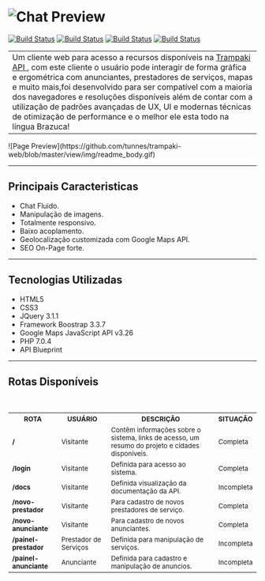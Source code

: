 
![Chat Preview](https://github.com/tunnes/trampaki-web/blob/master/view/img/readme_header.png)
============
[![Build Status](https://img.shields.io/badge/Desenvolvimento-68%25-green.svg)](https://travis-ci.org/shama/gaze)
[![Build Status](https://img.shields.io/badge/Licen%C3%A7a-MIT-blue.svg)](https://travis-ci.org/shama/gaze)
[![Build Status](https://img.shields.io/badge/Demo-Desativada-red.svg)](https://travis-ci.org/shama/gaze)
[![Build Status](https://img.shields.io/badge/Linguagem-Portugu%C3%AAs%20BR-brightgreen.svg)](https://travis-ci.org/shama/gaze)

<table>
    <tr>
        <td>
        Um cliente web para acesso a recursos disponíveis na <a href="https://github.com/tunnes/trampaki">Trampaki API </a>, 
        com este cliente o usuário pode interagir de forma gráfica e ergométrica com anunciantes, prestadores de serviços, 
        mapas e muito mais,foi desenvolvido para ser compatível com a maioria dos navegadores e resoluções disponíveis além 
        de contar com a utilização de padrões avançadas de UX, UI e modernas técnicas de otimização de performance e o melhor 
        ele esta todo na língua Brazuca!        
        </td>
    </tr>
</table>
![Page Preview](https://github.com/tunnes/trampaki-web/blob/master/view/img/readme_body.gif)

---

## Principais Caracteristicas
- Chat Fluido.
- Manipulação de imagens.
- Totalmente responsivo.
- Baixo acoplamento.
- Geolocalização customizada com Google Maps API.
- SEO On-Page forte.

---

## Tecnologias Utilizadas
- HTML5
- CSS3
- JQuery 3.1.1
- Framework Boostrap 3.3.7
- Google Maps JavaScript API v3.26
- PHP 7.0.4
- API Blueprint

---

## Rotas Disponíveis

<table>
    <tr>
        <th><sub>ROTA</sub></th>
        <th><sub>USUÁRIO</sub></th>
        <th><sub>DESCRIÇÃO</sub></th> 
        <th><sub>SITUAÇÃO</sub></th> 
    </tr>
    <tr>
        <td><strong><sub>/</sub></strong></td>
        <td><sub>Visitante</sub></td>    
        <td>
            <sub>
            Contêm informações sobre o sistema, links de acesso, um resumo do projeto e cidades disponíveis.
            </sub>
        </td>
        <td><sub>Completa</sub></td>
    </tr>
    <tr>
        <td><strong><sub>/login</sub></strong></td>
        <td><sub>Visitante</sub></td>    
        <td><sub>Definida para acesso ao sistema.</sub></sub></td>
        <td><sub>Completa</sub></sub></td>
    </tr>
    <tr>
        <td><strong><sub>/docs</sub></strong></td>
        <td><sub>Visitante</sub></td>        
        <td><sub>Definida visualização da documentação da API.</sub></td>
        <td><sub>Incompleta</sub></td>
    </tr>
    <tr>
        <td><strong><sub>/novo-prestador</sub></strong></td>
        <td><sub>Visitante</sub></td>        
        <td><sub>Para cadastro de novos prestadores de serviço.</sub></td>
        <td><sub>Completa</sub></td>
    </tr>    
    <tr>
        <td><strong><sub>/novo-anunciante</sub></strong></td>
        <td><sub>Visitante</sub></td>        
        <td><sub>Para cadastro de novos anunciantes.</sub></td>
        <td><sub>Completa</sub></td>
    </tr>        
    <tr>
        <td><strong><sub>/painel-prestador</sub></strong></td>
        <td><sub>Prestador de Serviços</sub></td>        
        <td><sub>Definida para manipulação de serviços.</sub></td>
        <td><sub>Incompleta</sub></td>
    </tr>
    <tr>
        <td><strong><sub>/painel-anunciante</sub></strong></td>
        <td><sub>Anunciante</sub></td>        
        <td><sub>Definida para cadastro e manipulação de anuncios.</sub></td>
        <td><sub>Incompleta</sub></td>
    </tr>      
</table>
